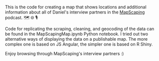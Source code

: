 This is the code for creating a map that shows locations and additional information about all of Daniel's interview partners in the [MapScaping](https://mapscaping.com/) podcast. 🗺️ 🌐 🎙️


Code for replicating the scraping, cleaning, and geocoding of the data can be found in the MapScapingMap.ipynb Python notebook.
I tried out two alternative ways of displaying the data on a publishable map. The more complex one is based on JS Angular, the simpler one is based on R Shiny.

Enjoy browsing through MapScaping's interview partners :) 
